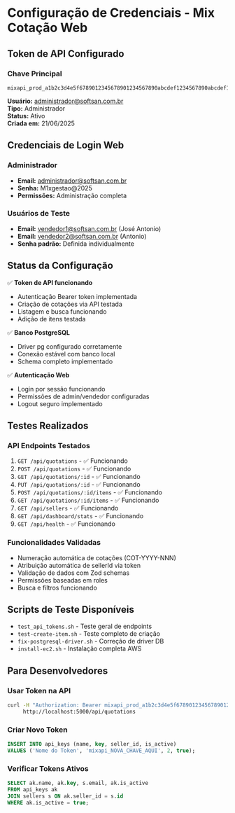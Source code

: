 # Configuração de Credenciais - Mix Cotação Web

## Token de API Configurado

### Chave Principal
```
mixapi_prod_a1b2c3d4e5f6789012345678901234567890abcdef1234567890abcdef123456
```

**Usuário:** administrador@softsan.com.br  
**Tipo:** Administrador  
**Status:** Ativo  
**Criada em:** 21/06/2025

## Credenciais de Login Web

### Administrador
- **Email:** administrador@softsan.com.br
- **Senha:** M1xgestao@2025
- **Permissões:** Administração completa

### Usuários de Teste
- **Email:** vendedor1@softsan.com.br (José Antonio)
- **Email:** vendedor2@softsan.com.br (Antonio)
- **Senha padrão:** Definida individualmente

## Status da Configuração

✅ **Token de API funcionando**
- Autenticação Bearer token implementada
- Criação de cotações via API testada
- Listagem e busca funcionando
- Adição de itens testada

✅ **Banco PostgreSQL**
- Driver pg configurado corretamente
- Conexão estável com banco local
- Schema completo implementado

✅ **Autenticação Web**
- Login por sessão funcionando
- Permissões de admin/vendedor configuradas
- Logout seguro implementado

## Testes Realizados

### API Endpoints Testados
1. `GET /api/quotations` - ✅ Funcionando
2. `POST /api/quotations` - ✅ Funcionando
3. `GET /api/quotations/:id` - ✅ Funcionando
4. `PUT /api/quotations/:id` - ✅ Funcionando
5. `POST /api/quotations/:id/items` - ✅ Funcionando
6. `GET /api/quotations/:id/items` - ✅ Funcionando
7. `GET /api/sellers` - ✅ Funcionando
8. `GET /api/dashboard/stats` - ✅ Funcionando
9. `GET /api/health` - ✅ Funcionando

### Funcionalidades Validadas
- Numeração automática de cotações (COT-YYYY-NNN)
- Atribuição automática de sellerId via token
- Validação de dados com Zod schemas
- Permissões baseadas em roles
- Busca e filtros funcionando

## Scripts de Teste Disponíveis

- `test_api_tokens.sh` - Teste geral de endpoints
- `test-create-item.sh` - Teste completo de criação
- `fix-postgresql-driver.sh` - Correção de driver DB
- `install-ec2.sh` - Instalação completa AWS

## Para Desenvolvedores

### Usar Token na API
```bash
curl -H "Authorization: Bearer mixapi_prod_a1b2c3d4e5f6789012345678901234567890abcdef1234567890abcdef123456" \
     http://localhost:5000/api/quotations
```

### Criar Novo Token
```sql
INSERT INTO api_keys (name, key, seller_id, is_active) 
VALUES ('Nome do Token', 'mixapi_NOVA_CHAVE_AQUI', 2, true);
```

### Verificar Tokens Ativos
```sql
SELECT ak.name, ak.key, s.email, ak.is_active 
FROM api_keys ak 
JOIN sellers s ON ak.seller_id = s.id 
WHERE ak.is_active = true;
```